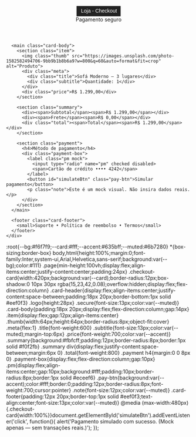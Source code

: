 <!doctype html>
<html lang="pt-BR">
<head>
  <meta charset="utf-8" />
  <meta name="viewport" content="width=device-width,initial-scale=1" />
  <title>Checkout — Mock</title>
  <link rel="stylesheet" href="styles.css">
</head>
<body>
  <div class="page">
    <div class="checkout-card" role="region" aria-label="Mock do Checkout">
      <header class="card-header">
        <img src="data:image/svg+xml;utf8,<svg xmlns='http://www.w3.org/2000/svg' width='120' height='28'><rect width='120' height='28' fill='%23222'/><text x='12' y='18' fill='%23fff' font-family='Arial' font-size='14'>Loja - Checkout</text></svg>" alt="Logo" class="logo">
        <div class="secure">Pagamento seguro</div>
      </header>

      <main class="card-body">
        <section class="item">
          <img class="thumb" src="https://images.unsplash.com/photo-1582582494706-9bb9b1b8b6a9?w=800&q=60&auto=format&fit=crop" alt="Produto">
          <div class="meta">
            <div class="title">Sofá Moderno — 3 lugares</div>
            <div class="subtitle">Quantidade: 1</div>
          </div>
          <div class="price">R$ 1.299,00</div>
        </section>

        <section class="summary">
          <div><span>Subtotal</span><span>R$ 1.299,00</span></div>
          <div><span>Frete</span><span>R$ 0,00</span></div>
          <div class="total"><span>Total</span><span>R$ 1.299,00</span></div>
        </section>

        <section class="payment">
          <h4>Método de pagamento</h4>
          <div class="payment-box">
            <label class="pm mock">
              <input type="radio" name="pm" checked disabled>
              <span>Cartão de crédito •••• 4242</span>
            </label>
            <button id="simulateBtn" class="pay-btn">Simular pagamento</button>
            <p class="note">Este é um mock visual. Não insira dados reais.</p>
          </div>
        </section>
      </main>

      <footer class="card-footer">
        <small>Suporte • Política de reembolso • Termos</small>
      </footer>
    </div>
  </div>

  <script src="script.js"></script>
</body>
</html>:root{--bg:#f6f7f9;--card:#fff;--accent:#635bff;--muted:#6b7280}
*{box-sizing:border-box}
body,html{height:100%;margin:0;font-family:Inter,system-ui,Arial,Helvetica,sans-serif;background:var(--bg);color:#111}
.page{min-height:100vh;display:flex;align-items:center;justify-content:center;padding:24px}
.checkout-card{width:420px;background:var(--card);border-radius:12px;box-shadow:0 10px 30px rgba(15,23,42,0.08);overflow:hidden;display:flex;flex-direction:column}
.card-header{display:flex;align-items:center;justify-content:space-between;padding:18px 20px;border-bottom:1px solid #eef0f3}
.logo{height:28px}
.secure{font-size:13px;color:var(--muted)}
.card-body{padding:18px 20px;display:flex;flex-direction:column;gap:14px}
.item{display:flex;gap:12px;align-items:center}
.thumb{width:64px;height:64px;border-radius:8px;object-fit:cover}
.meta{flex:1}
.title{font-weight:600}
.subtitle{font-size:13px;color:var(--muted);margin-top:6px}
.price{font-weight:700;color:var(--accent)}
.summary{background:#fbfcff;padding:12px;border-radius:8px;border:1px solid #f0f2fb}
.summary div{display:flex;justify-content:space-between;margin:6px 0}
.total{font-weight:800}
.payment h4{margin:0 0 8px 0}
.payment-box{display:flex;flex-direction:column;gap:10px}
.pm{display:flex;align-items:center;gap:10px;background:#fff;padding:10px;border-radius:8px;border:1px solid #eceef6}
.pay-btn{background:var(--accent);color:#fff;border:0;padding:12px;border-radius:8px;font-weight:700;cursor:pointer}
.note{font-size:12px;color:var(--muted)}
.card-footer{padding:12px 20px;border-top:1px solid #eef0f3;text-align:center;font-size:13px;color:var(--muted)}
@media (max-width:480px){.checkout-card{width:100%}}document.getElementById('simulateBtn').addEventListener('click', function(){
  alert('Pagamento simulado com sucesso. (Mock apenas — sem transações reais.)');
});


